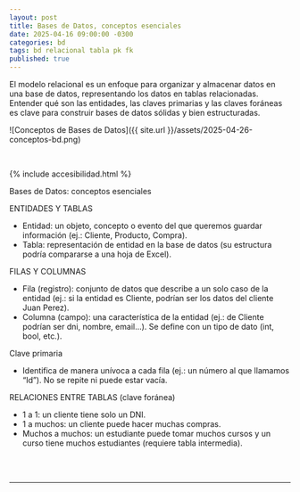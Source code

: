 ```yaml
---
layout: post
title: Bases de Datos, conceptos esenciales
date: 2025-04-16 09:00:00 -0300
categories: bd
tags: bd relacional tabla pk fk
published: true
---
```


El modelo relacional es un enfoque para organizar y almacenar datos en una base de datos, representando los datos en tablas relacionadas. Entender qué son las entidades, las claves primarias y las claves foráneas es clave para construir bases de datos sólidas y bien estructuradas.


![Conceptos de Bases de Datos]({{ site.url }}/assets/2025-04-26-conceptos-bd.png)


&nbsp;

{% include accesibilidad.html %}

Bases de Datos: conceptos esenciales

ENTIDADES Y TABLAS

- Entidad: un objeto, concepto o evento del que queremos guardar información (ej.: Cliente, Producto, Compra).
- Tabla: representación de entidad en la base de datos (su estructura podría compararse a una hoja de Excel).

FILAS Y COLUMNAS

- Fila (registro): conjunto de datos que describe a un solo caso de la entidad (ej.: si la entidad es Cliente, podrían ser los datos del cliente Juan Perez).
- Columna (campo): una característica de la entidad (ej.: de Cliente podrían ser dni, nombre, email…). Se define con un tipo de dato (int, bool, etc.).

Clave primaria

- Identifica de manera unívoca a cada fila (ej.: un número al que llamamos “Id”). No se repite ni puede estar vacía.

RELACIONES ENTRE TABLAS (clave foránea)

- 1 a 1: un cliente tiene solo un DNI.
- 1 a muchos: un cliente puede hacer muchas compras.
- Muchos a muchos: un estudiante puede tomar muchos cursos y un curso tiene muchos estudiantes (requiere tabla intermedia).


</div></details>
<br />&nbsp;
<hr />
